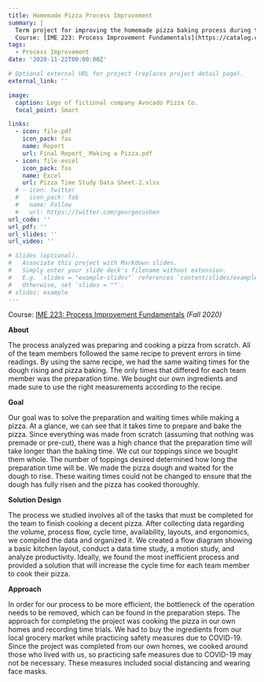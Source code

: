 ```yaml
---
title: Homemade Pizza Process Improvement
summary: |
  Term project for improving the homemade pizza baking process during the COVID-19 pandemic. 
  Course: [IME 223: Process Improvement Fundamentals](https://catalog.calpoly.edu/coursesaz/ime/#:~:text=IME%C2%A0223.%20Process%20Improvement%20Fundamentals)
tags:
  - Process Improvement
date: '2020-11-22T00:00:00Z'

# Optional external URL for project (replaces project detail page).
external_link: ''

image:
  caption: Logo of fictional company Avocado Pizza Co.
  focal_point: Smart

links:
  - icon: file-pdf
    icon_pack: fas
    name: Report
    url: Final Report_ Making a Pizza.pdf
  - icon: file-excel
    icon_pack: fas
    name: Excel
    url: Pizza Time Study Data Sheet-2.xlsx
  # - icon: twitter
  #   icon_pack: fab
  #   name: Follow
  #   url: https://twitter.com/georgecushen
url_code: ''
url_pdf: ''
url_slides: ''
url_video: ''

# Slides (optional).
#   Associate this project with Markdown slides.
#   Simply enter your slide deck's filename without extension.
#   E.g. `slides = "example-slides"` references `content/slides/example-slides.md`.
#   Otherwise, set `slides = ""`.
# slides: example
---
```


Course: [IME 223: Process Improvement Fundamentals](https://catalog.calpoly.edu/coursesaz/ime/#:~:text=IME%C2%A0223.%20Process%20Improvement%20Fundamentals) *(Fall 2020)*

**About**

The process analyzed was preparing and cooking a pizza from scratch. All of the team
members followed the same recipe to prevent errors in time readings. By using
the same recipe, we had the same waiting times for the dough rising and pizza baking. The
only times that differed for each team member was the preparation time. We bought our own ingredients and made sure to use the right measurements according to the recipe.

**Goal**

Our goal was to solve the preparation and waiting times while making a pizza. At a glance, we
can see that it takes time to prepare and bake the pizza. Since everything was made from scratch (assuming that nothing was premade or pre-cut), there was a high chance that the
preparation time will take longer than the baking time. We cut our toppings since we
bought them whole. The number of toppings desired determined how long the
preparation time will be. We made the pizza dough and waited for the dough to rise. These waiting times could not be changed to ensure that the dough has fully risen and the pizza has cooked thoroughly.

**Solution Design**

The process we studied involves all of the tasks that must be completed for the team to
finish cooking a decent pizza. After collecting data regarding the volume, process flow, cycle
time, availability, layouts, and ergonomics, we compiled the data and organized it. We created a flow diagram showing a basic kitchen layout, conduct a data time study, a motion
study, and analyze productivity. Ideally, we found the most inefficient process and provided a solution that will increase the cycle time for each team member to cook their pizza.

**Approach**

In order for our process to be more efficient, the bottleneck of the operation needs to be removed,
which can be found in the preparation steps. The approach for completing the project was cooking the pizza in our own homes and recording time trials. We had to buy the ingredients from our local grocery market while practicing safety measures due to COVID-19. Since the project was completed from our own homes, we cooked around those who lived with us, so practicing safe measures due to COVID-19 may not be necessary. These measures included social distancing and wearing face masks. 

